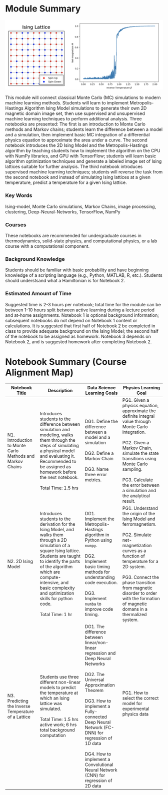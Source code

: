 # Module Summary

![Ising lattice and net magnetization curve from notebook 02](README_img.png)

This module will connect classical Monte Carlo (MC) simulations to modern machine learning methods. Students will learn to implement Metropolis-Hastings Algorithm Ising Model simulations to generate their own 2D magnetic domain image set, then use supervised and unsupervised machine learning techniques to perform additional analysis.  Three notebooks are presented: The first is an introduction to Monte Carlo methods and Markov chains; students learn the difference between a model and a simulation, then implement basic MC integration of a differential physics equation to approximate the area under a curve.  The second notebook introduces the 2D Ising Model and the Metropolis-Hastings algorithm by teaching students how to implement the algorithm on the CPU with NumPy libraries, and GPU with TensorFlow; students will learn basic algorithm optimization techniques and generate a labeled image set of Ising lattices suitable for further analysis.  The third notebook introduces supervised machine learning techniques; students will reverse the task from the second notebook and instead of simulating Ising lattices at a given temperature, predict a temperature for a given Ising lattice.

### Key Words

Ising-model, Monte Carlo simulations, Markov Chains, image processing, clustering, Deep-Neural-Networks, TensorFlow, NumPy

### Courses
These notebooks are recommended for undergraduate courses in thermodynamics, solid-state physics, and computational physics, or a lab course with a computational component.

### Background Knowledge

Students should be familiar with basic probability and have beginning knowledge of a scripting language (e.g., Python, MATLAB, R, etc.).
Students should understsand what a Hamiltonian is for Notebook 2.

### Estimated Amount of Time

Suggested time is 2-3 hours per notebook; total time for the module can be between 1-10 hours split between active learning during a lecture period and at-home assignments.  Notebook 1 is optional background information; subsequent notebooks do not depend on Notebook 1 content or calculations.  It is suggested that first half of Notebook 2 be completed in class to provide adequate background on the Ising Model; the second half of the notebook to be assigned as homework.  Notebook 3 depends on Notebook 2, and is suggested homework after completing Notebook 2.

# Notebook Summary (Course Alignment Map)

|Notebook Title|Description|Data Science Learning Goals|Physics Learning Goal|
|--------------|-----------|---------------------------|---------------------|
|N1. Introduction to Monte Carlo Methods and Markov Chains | Introduces students to the difference between simulation and modeling, walks them through the steps of simulating a physical model and evaluating it.  Recommended to be assigned as homework before the next notebook.<br><br>Total Time: 1.5 hrs| DG1. Define the difference between a model and a simulation<br><br>DG2. Define a Markov Chain<br><br>DG3. Name three error metrics.|PG1. Given a physics equation, approximate the definite integral value through Monte Carlo integration. <br><br>PG2. Given a Markov Chain, simulate the state transitions using Monte Carlo sampling.<br><br>PG3. Calculate the error between a simulation and the analytical result.|
|N2. 2D Ising Model | Introduces students to the derivation for the Ising Model, and walks them through a 2D simulation of a square Ising lattice.  Students are taught to identify the parts of the algorithm which are compute-intensive, and basic complexity and optimization skills for python code. <br><br> Total Time: 1 hr| DG1. Implement the Metropolis-Hastings algorithm in Python using `numpy`.<br><br>DG2. Implement basic timing methods for understanding code execution. <br><br>DG3. Implement `numba` to improve code timing. | PG1. Understand the origin of the Ising Model and ferromagnetism. <br><br>PG2. Simulate net-magnetization curves as a function of temperature for a 2D system.<br><br> PG3. Connect the phase transition from magnetic disorder to order with the formation of magnetic domans in a thermalized system.|
|N3. Predicting the Inverse Temperature of a Lattice|Students use three different non-linear models to predict the temperature at which an Ising lattice was simulated.  <br><br> Total Time: 1.5 hrs active work; 6 hrs total background computation | DG1. The difference between linear/non-linear regression and Deep Neural Networks<br><br>DG2. The Universal Approximation Theorem <br><br>DG3. How to implement a Fully-connected Deep Neural Network (FC-DNN) for regression of 1D data <br><br>DG4. How to implement a Convolutional Neural Network (CNN) for regression of 2D data|PG1. How to select the correct model for experimental physics data<br><br> | 
